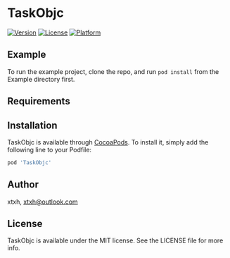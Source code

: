# TaskObjc

[![Version](https://img.shields.io/cocoapods/v/TaskObjc.svg?style=flat)](https://cocoapods.org/pods/TaskObjc)
[![License](https://img.shields.io/cocoapods/l/TaskObjc.svg?style=flat)](https://cocoapods.org/pods/TaskObjc)
[![Platform](https://img.shields.io/cocoapods/p/TaskObjc.svg?style=flat)](https://cocoapods.org/pods/TaskObjc)

## Example

To run the example project, clone the repo, and run `pod install` from the Example directory first.

## Requirements

## Installation

TaskObjc is available through [CocoaPods](https://cocoapods.org). To install
it, simply add the following line to your Podfile:

```ruby
pod 'TaskObjc'
```

## Author

xtxh, xtxh@outlook.com

## License

TaskObjc is available under the MIT license. See the LICENSE file for more info.

